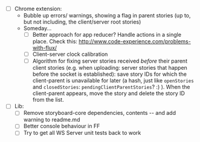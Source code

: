 - [ ] Chrome extension:
    + Bubble up errors/ warnings, showing a flag in parent stories (up to, but not including, the client/server root stories)
    + Someday...
        * [ ] Better approach for app reducer? Handle actions in a single place. Check this: http://www.code-experience.com/problems-with-flux/
        * [ ] Client-server clock calibration
        * [ ] Algorithm for fixing server stories received *before* their parent client stories (e.g. when uploading: server stories that happen before the socket is established): save story IDs for which the client-parent is unavailable for later (a hash, just like `openStories` and `closedStories`: `pendingClientParentStories`? :) ). When the client-parent appears, move the story and delete the story ID from the list.
- [ ] Lib:
    + [ ] Remove storyboard-core dependencies, contents -- and add warning to readme.md
    + [ ] Better console behaviour in FF
    + [ ] Try to get all WS Server unit tests back to work
